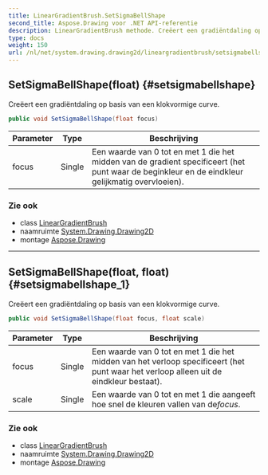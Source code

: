 ```yaml
---
title: LinearGradientBrush.SetSigmaBellShape
second_title: Aspose.Drawing voor .NET API-referentie
description: LinearGradientBrush methode. Creëert een gradiëntdaling op basis van een klokvormige curve.
type: docs
weight: 150
url: /nl/net/system.drawing.drawing2d/lineargradientbrush/setsigmabellshape/
---
```

## SetSigmaBellShape(float) {#setsigmabellshape}

Creëert een gradiëntdaling op basis van een klokvormige curve.

```csharp
public void SetSigmaBellShape(float focus)
```

| Parameter | Type | Beschrijving |
| --- | --- | --- |
| focus | Single | Een waarde van 0 tot en met 1 die het midden van de gradient specificeert (het punt waar de beginkleur en de eindkleur gelijkmatig overvloeien). |

### Zie ook

* class [LinearGradientBrush](../)
* naamruimte [System.Drawing.Drawing2D](../../lineargradientbrush/)
* montage [Aspose.Drawing](../../../)

---

## SetSigmaBellShape(float, float) {#setsigmabellshape_1}

Creëert een gradiëntdaling op basis van een klokvormige curve.

```csharp
public void SetSigmaBellShape(float focus, float scale)
```

| Parameter | Type | Beschrijving |
| --- | --- | --- |
| focus | Single | Een waarde van 0 tot en met 1 die het midden van het verloop specificeert (het punt waar het verloop alleen uit de eindkleur bestaat). |
| scale | Single | Een waarde van 0 tot en met 1 die aangeeft hoe snel de kleuren vallen van de*focus*. |

### Zie ook

* class [LinearGradientBrush](../)
* naamruimte [System.Drawing.Drawing2D](../../lineargradientbrush/)
* montage [Aspose.Drawing](../../../)


